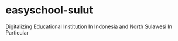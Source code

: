 # easyschool-sulut
Digitalizing Educational Institution In Indonesia and North Sulawesi In Particular
